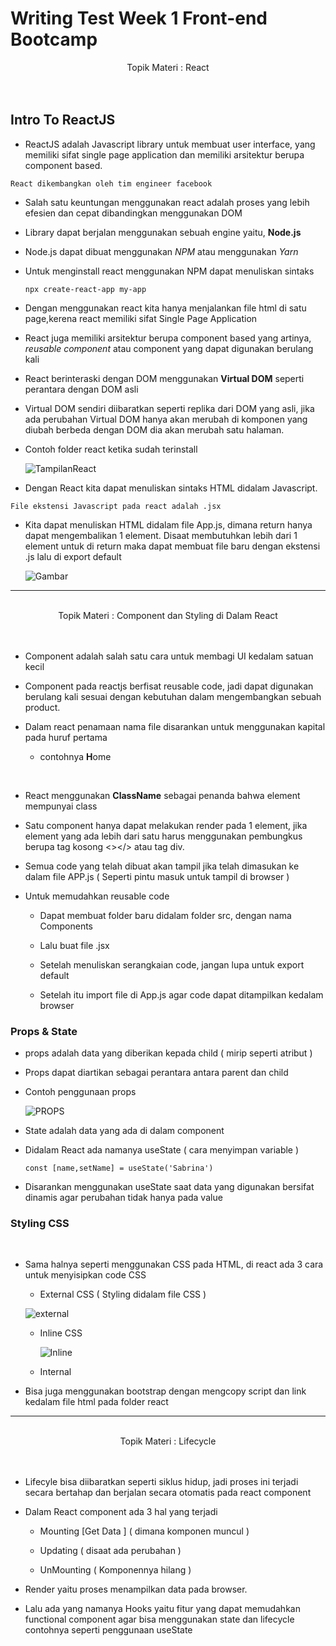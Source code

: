 # Writing Test Week 1 Front-end Bootcamp

<center> Topik Materi : React </center>

<br/>
<br/>

## **Intro To ReactJS**

- ReactJS adalah Javascript library untuk membuat user interface, yang memiliki sifat single page application dan memiliki arsitektur berupa component based.

`React dikembangkan oleh tim engineer facebook`

- Salah satu keuntungan menggunakan react adalah proses yang lebih efesien dan cepat dibandingkan menggunakan DOM

- Library dapat berjalan menggunakan sebuah engine yaitu, **Node.js**

- Node.js dapat dibuat menggunakan _NPM_ atau menggunakan _Yarn_

- Untuk menginstall react menggunakan NPM dapat menuliskan sintaks

  ```
  npx create-react-app my-app
  ```

- Dengan menggunakan react kita hanya menjalankan file html di satu page,kerena react memiliki sifat Single Page Application

- React juga memiliki arsitektur berupa component based yang artinya, _reusable component_ atau component yang dapat digunakan berulang kali

- React berinteraski dengan DOM menggunakan **Virtual DOM** seperti perantara dengan DOM asli

- Virtual DOM sendiri diibaratkan seperti replika dari DOM yang asli, jika ada perubahan Virtual DOM hanya akan merubah di komponen yang diubah berbeda dengan DOM dia akan merubah satu halaman.

- Contoh folder react ketika sudah terinstall

  ![TampilanReact](Gambar/react1.png)

- Dengan React kita dapat menuliskan sintaks HTML didalam Javascript.

`File ekstensi Javascript pada react adalah .jsx`

- Kita dapat menuliskan HTML didalam file App.js, dimana return hanya dapat mengembalikan 1 element. Disaat membutuhkan lebih dari 1 element untuk di return maka dapat membuat file baru dengan ekstensi .js lalu di export default

  ![Gambar](Gambar/react2.png)

---

<br>

<center> Topik Materi : Component dan Styling di Dalam React </center>

<br/>
<br/>

- Component adalah salah satu cara untuk membagi UI kedalam satuan kecil

- Component pada reactjs berfisat reusable code, jadi dapat digunakan berulang kali sesuai dengan kebutuhan dalam mengembangkan sebuah product.

- Dalam react penamaan nama file disarankan untuk menggunakan kapital pada huruf pertama

  - contohnya **H**ome

<br>

- React menggunakan **ClassName** sebagai penanda bahwa element mempunyai class

- Satu component hanya dapat melakukan render pada 1 element, jika element yang ada lebih dari satu harus menggunakan pembungkus berupa tag kosong <></> atau tag div.

- Semua code yang telah dibuat akan tampil jika telah dimasukan ke dalam file APP.js ( Seperti pintu masuk untuk tampil di browser )

- Untuk memudahkan reusable code

  - Dapat membuat folder baru didalam folder src, dengan nama Components

  - Lalu buat file .jsx

  - Setelah menuliskan serangkaian code, jangan lupa untuk export default

  - Setelah itu import file di App.js agar code dapat ditampilkan kedalam browser

### Props & State

- props adalah data yang diberikan kepada child ( mirip seperti atribut )

- Props dapat diartikan sebagai perantara antara parent dan child

- Contoh penggunaan props

  ![PROPS](Gambar/react4.png)

- State adalah data yang ada di dalam component

- Didalam React ada namanya useState ( cara menyimpan variable )

  ```
  const [name,setName] = useState('Sabrina')
  ```

- Disarankan menggunakan useState saat data yang digunakan bersifat dinamis agar perubahan tidak hanya pada value

### Styling CSS

<br>

- Sama halnya seperti menggunakan CSS pada HTML, di react ada 3 cara untuk menyisipkan code CSS

  - External CSS ( Styling didalam file CSS )

  ![external](Gambar/react5.png)

  - Inline CSS

    ![Inline](Gambar/react6.png)

  - Internal

- Bisa juga menggunakan bootstrap dengan mengcopy script dan link kedalam file html pada folder react

---

<br>

<center> Topik Materi : Lifecycle </center>

<br>
<br>

- Lifecyle bisa diibaratkan seperti siklus hidup, jadi proses ini terjadi secara bertahap dan berjalan secara otomatis pada react component

- Dalam React component ada 3 hal yang terjadi

  - Mounting [Get Data ] ( dimana komponen muncul )

  - Updating ( disaat ada perubahan )

  - UnMounting ( Komponennya hilang )

- Render yaitu proses menampilkan data pada browser.

- Lalu ada yang namanya Hooks yaitu fitur yang dapat memudahkan functional component agar bisa menggunakan state dan lifecycle contohnya seperti penggunaan useState

